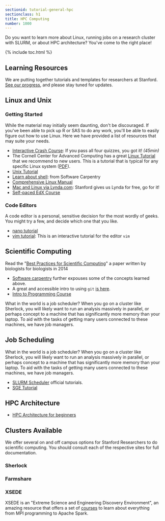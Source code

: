 ```yaml
---
sectionid: tutorial-general-hpc
sectionclass: h1
title: HPC Computing
number: 1000
---
```


Do you want to learn more about Linux, running jobs on a research cluster with SLURM, or about HPC architecture? You've come to the right place!

{% include toc.html %}

## Learning Resources

We are putting together tutorials and templates for researchers at Stanford. [See our progress](/pages/all-tutorials), and please stay tuned for updates.


## Linux and Unix 

### Getting Started
While the material may initially seem daunting, don't be discouraged.  If you've been able to pick up R or SAS to do any work, you'll be able to easily figure out how to use Linux.  Here we have provided a list of resources that may suite your needs.

* [Interactive Crash Course](http://linuxsurvival.com/): If you pass all four quizzes, you got it! <em>(45min)</em>
* The Cornell Center for Advanced Computing has a great <a href="https://cvw.cac.cornell.edu/Linux" target="_blank">Linux Tutorial</a> that we recommend to new users. This is a tutorial that is typical for any specific Linux system (<a href="https://portal.tacc.utexas.edu/documents/13601/1080823/LinuxIntro-20141009-eijkhout+%281%29.pdf/bcdcefad-47c5-4741-ab9f-c3380e63df93" target="_blank">PDF</a>).
* [Unix Tutorial](https://marylou.byu.edu/documentation/unix-tutorial)
* [Learn about shell](https://swcarpentry.github.io/shell-novice/): from Software Carpentry
* [Comprehensive Linux Manual](http://www.stanford.edu/~chekh/lxes-en-manual-cc.pdf)
* [Mac and Linux via Lynda.com](http://www.lynda.com/Mac-OS-X-10-6-tutorials/Unix-for-Mac-OS-X-Users/78546-2.html): Stanford gives us Lynda for free, go for it!
* [Self-paced EdX Course](https://www.edx.org/course/introduction-linux-linuxfoundationx-lfs101x-2)

### Code Editors
A code editor is a personal, sensitive decision for the most wordly of geeks. You might try a few, and decide which one that you like.
* [nano tutorial](http://www.howtogeek.com/howto/42980/the-beginners-guide-to-nano-the-linux-command-line-text-editor/)
* [vim tutorial](http://www.openvim.com/): This is an interactive tutorial for the editor `vim`


## Scientific Computing

Read the "<a href="http://journals.plos.org/plosbiology/article?id=10.1371/journal.pbio.1001745" target="_blank">Best Practices for Scientific Computing</a>" a paper written by biologists for biologists in 2014

* [Software carpentry](https://software-carpentry.org/lessons.html) further expouses some of the concepts learned above.
* A great and accessible intro to using `git` [is here](http://www-cs-students.stanford.edu/~blynn/gitmagic/).
* [Intro to Programming Course](https://www.edx.org/course/introduction-computer-science-mitx-6-00-1x-6)


What in the world is a job scheduler? When you go on a cluster like Sherlock, you will likely want to run an analysis massively in parallel, or perhaps concept to a machine that has significantly more memory than your laptop. To aid with the tasks of getting many users connected to these machines, we have job managers.

## Job Scheduling
What in the world is a job scheduler? When you go on a cluster like Sherlock, you will likely want to run an analysis massively in parallel, or perhaps concept to a machine that has significantly more memory than your laptop. To aid with the tasks of getting many users connected to these machines, we have job managers.

<ul>
<li>
    <a href="http://slurm.schedmd.com/tutorials.html" target="_blank">SLURM Scheduler</a> official tutorials.</a>
</li>
<li>
    <a href="https://wikis.utexas.edu/display/CCBB/sge-tutorial" target="_blank">SGE Tutorial</a></a>
</li>
</ul>

## HPC Architecture

<ul>
<li>
    <a href="http://insidehpc.com/hpc101/hpc-architecture-for-beginners/" target="_blank">HPC Architecture for beginners</a>
</li>
</ul>

## Clusters Available
We offer several on and off campus options for Stanford Researchers to do scientific computing. You should consult each of the respective sites for full documentation.

### Sherlock


### Farmshare


### XSEDE
XSEDE is an "Extreme Science and Engineering Discovery Environment", an amazing resource that offers a set of <a href="https://portal.xsede.org/course-calendar/" target="_blank"> courses</a> to learn about everything from MPI programming to Apache Spark.

